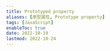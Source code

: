 ```yaml
---
title: Prototyped property
aliases: [原型属性, Prototype property]
tags: [JavaScript]
enableToc: true
date: 2022-10-19
lastmod: 2022-10-24
---
```

